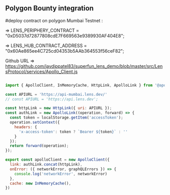 ## Polygon Bounty integration

#deploy contract on polygon Mumbai Testnet :

=> LENS_PERIPHERY_CONTRACT = "0xD5037d72877808cdE7F669563e9389930AF404E8";

=> LENS_HUB_CONTRACT_ADDRESS = "0x60Ae865ee4C725cd04353b5AAb364553f56ceF82";

Github URL => https://github.com/jaydippatel83/superfun_lens_demo/blob/master/src/LensProtocol/services/Apollo_Client.js


```javascript 

import { ApolloClient, InMemoryCache, HttpLink, ApolloLink } from '@apollo/client'

const APIURL = 'https://api-mumbai.lens.dev/'
// const APIURL = 'https://api.lens.dev';

const httpLink = new HttpLink({ uri: APIURL }); 
const authLink = new ApolloLink((operation, forward) => { 
  const token = localStorage.getItem('accessToken'); 
  operation.setContext({
    headers: {
      'x-access-token': token ? `Bearer ${token}` : ''
    }
  }); 
  return forward(operation);
});

export const apolloClient = new ApolloClient({
  link: authLink.concat(httpLink),
  onError: ({ networkError, graphQLErrors }) => { 
    console.log('networkError', networkError)
  },
  cache: new InMemoryCache(),
}) 

```
